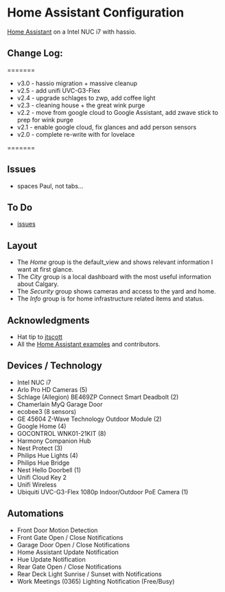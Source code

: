
# Home Assistant Configuration
[Home Assistant](https://home-assistant.io/) on a Intel NUC i7 with hassio.

## Change Log:
=======
* v3.0 - hassio migration + massive cleanup
* v2.5 - add unifi UVC-G3-Flex
* v2.4 - upgrade schlages to zwp, add coffee light
* v2.3 - cleaning house + the great wink purge
* v2.2 - move from google cloud to Google Assistant, add zwave stick to prep for wink purge
* v2.1 - enable google cloud, fix glances and add person sensors
* v2.0 - complete re-write with for lovelace

=======

## Issues
* spaces Paul, not tabs...

## To Do
* [issues](https://github.com/pauldgifford/hass-config/issues)

## Layout
- The *Home* group is the default_view and shows relevant information I want at first glance.
- The *City* group is a local dashboard with the most useful information about Calgary.
- The *Security* group shows cameras and access to the yard and home.
- The *Info* group is for home infrastructure related items and status.

## Acknowledgments
* Hat tip to [jtscott](https://github.com/jtscott/hass-config)
* All the [Home Assistant examples](https://home-assistant.io/cookbook/) and contributors.

## Devices / Technology
- Intel NUC i7
- Arlo Pro HD Cameras (5)
- Schlage (Allegion) BE469ZP Connect Smart Deadbolt (2)
- Chamerlain MyQ Garage Door
- ecobee3 (8 sensors)
- GE 45604 Z-Wave Technology Outdoor Module (2)
- Google Home (4)
- GOCONTROL WNK01-21KIT (8)
- Harmony Companion Hub
- Nest Protect (3)
- Philips Hue Lights (4)
- Philips Hue Bridge
- Nest Hello Doorbell (1)
- Unifi Cloud Key 2
- Unifi Wireless
- Ubiquiti UVC-G3-Flex 1080p Indoor/Outdoor PoE Camera (1)

## Automations
- Front Door Motion Detection
- Front Gate Open / Close Notifications
- Garage Door Open / Close Notifications
- Home Assistant Update Notification
- Hue Update Notification
- Rear Gate Open / Close Notifications
- Rear Deck Light Sunrise / Sunset with Notifications
- Work Meetings (0365) Lighting Notification (Free/Busy)
